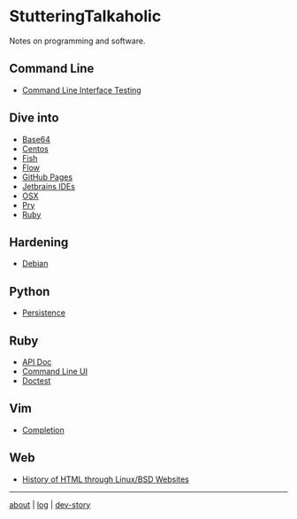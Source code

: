 # StutteringTalkaholic

Notes on programming and software.

## Command Line

- [Command Line Interface Testing](cli/test/)

## Dive into

- [Base64](dive-into/base64/)
- [Centos](dive-into/centos/)
- [Fish](dive-into/fish/)
- [Flow](dive-into/flow/)
- [GitHub Pages](dive-into/gh-pages/)
- [Jetbrains IDEs](dive-into/jetbrains/)
- [OSX](dive-into/osx/)
- [Pry](dive-into/pry/)
- [Ruby](dive-into/ruby/)

## Hardening

- [Debian](hardening/debian/)

## Python

- [Persistence](python/persistence/)

## Ruby

- [API Doc](ruby/api-doc/)
- [Command Line UI](ruby/cli/)
- [Doctest](ruby/doctest/)

## Vim

- [Completion](vim/completion/)

## Web

- [History of HTML through Linux/BSD Websites](web/html-history/)

---

[about](/) \| [log](log/) \| [dev-story](https://stackoverflow.com/story/weakish)

